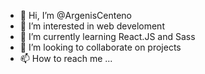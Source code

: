 - 👋 Hi, I’m @ArgenisCenteno
- 👀 I’m interested in web develoment 
- 🌱 I’m currently learning React.JS and Sass
- 💞️ I’m looking to collaborate on projects
- 📫 How to reach me ...

<!---
ArgenisCenteno/ArgenisCenteno is a ✨ special ✨ repository because its `README.md` (this file) appears on your GitHub profile.
You can click the Preview link to take a look at your changes.
--->
